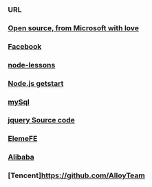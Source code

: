 ### URL



### [Open source, from Microsoft with love](https://github.com/Microsoft)

### [Facebook](https://github.com/facebook?utf8=%E2%9C%93&q=&type=&language=javascript)

### [node-lessons](https://github.com/alsotang/node-lessons)
### [Node.js getstart](https://cnodejs.org/getstart)

### [mySql](https://www.npmjs.com/package/mysql#introduction)

### [jquery Source code](https://code.jquery.com/jquery/)

### [ElemeFE](https://github.com/ElemeFE)

### [Alibaba](https://github.com/alibaba)

### [Tencent]https://github.com/AlloyTeam










